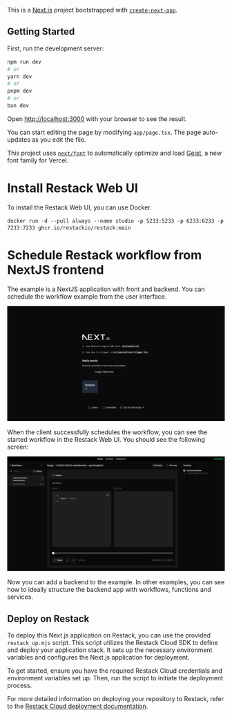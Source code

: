 This is a [Next.js](https://nextjs.org) project bootstrapped with [`create-next-app`](https://nextjs.org/docs/app/api-reference/cli/create-next-app).

## Getting Started

First, run the development server:

```bash
npm run dev
# or
yarn dev
# or
pnpm dev
# or
bun dev
```

Open [http://localhost:3000](http://localhost:3000) with your browser to see the result.

You can start editing the page by modifying `app/page.tsx`. The page auto-updates as you edit the file.

This project uses [`next/font`](https://nextjs.org/docs/app/building-your-application/optimizing/fonts) to automatically optimize and load [Geist](https://vercel.com/font), a new font family for Vercel.

# Install Restack Web UI 

To install the Restack Web UI, you can use Docker.
```
docker run -d --pull always --name studio -p 5233:5233 -p 6233:6233 -p 7233:7233 ghcr.io/restackio/restack:main
```
# Schedule Restack workflow from NextJS frontend

The example is a NextJS application with front and backend. You can schedule the workflow example from the user interface. 

![Example UI](./restack-examples-ts-nextjs.png)

When the client successfully schedules the workflow, you can see the started workflow in the Restack Web UI. You should see the following screen:

![Success Web UI](./restack-examples-ts-nextjs-web-ui.png)

Now you can add a backend to the example. In other examples, you can see how to ideally structure the backend app with workflows, functions and services.

## Deploy on Restack

To deploy this Next.js application on Restack, you can use the provided `restack_up.mjs` script. This script utilizes the Restack Cloud SDK to define and deploy your application stack. It sets up the necessary environment variables and configures the Next.js application for deployment. 

To get started, ensure you have the required Restack Cloud credentials and environment variables set up. Then, run the script to initiate the deployment process. 

For more detailed information on deploying your repository to Restack, refer to the [Restack Cloud deployment documentation](https://docs.restack.io/restack-cloud/deployrepo).


